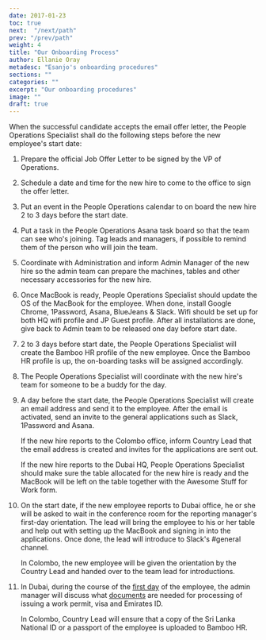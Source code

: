 ```yaml
---
date: 2017-01-23
toc: true
next:  "/next/path"
prev: "/prev/path"
weight: 4
title: "Our Onboarding Process"
author: Ellanie Oray
metadesc: "Esanjo's onboarding procedures"
sections: ""
categories: ""
excerpt: "Our onboarding procedures"
image: ""
draft: true
---
```





When the successful candidate accepts the email offer letter, the People Operations Specialist shall do the following steps before the new employee's start date:

1. Prepare the official Job Offer Letter to be signed by the VP of Operations.

2. Schedule a date and time for the new hire to come to the office to sign the offer letter.

3. Put an event in the People Operations calendar to on board the new hire 2 to 3 days before the start date.

4. Put a task in the People Operations Asana task board so that the team can see who's joining. Tag leads and managers, if possible to remind them of the person who will join the team.

5. Coordinate with Administration and inform Admin Manager of the new hire so the admin team can prepare the machines, tables and other necessary accessories for the new hire.

6. Once MacBook is ready, People Operations Specialist should update the OS of the MacBook for the employee. When done, install Google Chrome, 1Password, Asana, BlueJeans & Slack. Wifi should be set up for both HQ wifi profile and JP Guest profile. After all installations are done, give back to Admin team to be released one day before start date.

7. 2 to 3 days before start date, the People Operations Specialist will create the Bamboo HR profile of the new employee. Once the Bamboo HR profile is up, the on-boarding tasks will be assigned accordingly.

8. The People Operations Specialist will coordinate with the new hire's team for someone to be a buddy for the day.

9. A day before the start date, the People Operations Specialist will create an email address and send it to the employee. After the email is activated, send an invite to the general applications such as Slack, 1Password and Asana.

	If the new hire reports to the Colombo office, inform Country Lead that the email address is created and invites for the applications are sent out.


	If the new hire reports to the Dubai HQ, People Operations Specialist should make sure the table allocated for the new hire is ready and the MacBook will be left on the table together with the Awesome Stuff for Work form.

1. On the start date, if the new employee reports to Dubai office, he or she will be asked to wait in the conference room for the reporting manager's first-day orientation. The lead will bring the employee to his or her table and help out with setting up the MacBook and signing in into the applications. Once done, the lead will introduce to Slack's #general channel.

	In Colombo, the new employee will be given the orientation by the Country Lead and handed over to the team lead for introductions.

11. In Dubai, during the course of the [first day][1]  of the employee, the admin manager will discuss what [documents][2] are needed for processing of issuing a work permit, visa and Emirates ID.

	In Colombo, Country Lead will ensure that a copy of the Sri Lanka National ID or a passport of the employee is uploaded to Bamboo HR.


[1]: https://way.esanjo.com/people-ops/first-day/
[2]: https://way.esanjo.com/people-ops/dubai-visa-processing/
